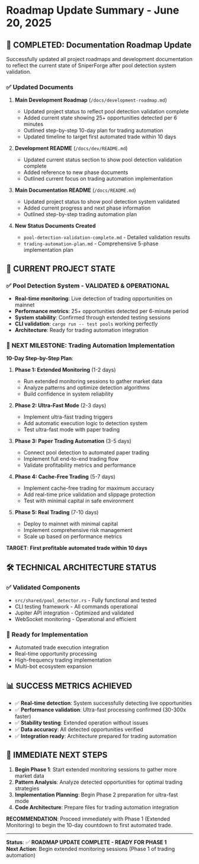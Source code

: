 # Roadmap Update Summary - June 20, 2025

## 🎉 **COMPLETED: Documentation Roadmap Update**

Successfully updated all project roadmaps and development documentation to reflect the current state of SniperForge after pool detection system validation.

### ✅ **Updated Documents**

1. **Main Development Roadmap** (`/docs/development-roadmap.md`)
   - Updated project status to reflect pool detection validation complete
   - Added current state showing 25+ opportunities detected per 6 minutes
   - Outlined step-by-step 10-day plan for trading automation
   - Updated timeline to target first automated trade within 10 days

2. **Development README** (`/docs/dev/README.md`)
   - Updated current status section to show pool detection validation complete
   - Added reference to new phase documents
   - Outlined current focus on trading automation implementation

3. **Main Documentation README** (`/docs/README.md`)
   - Updated project status to show pool detection system validated
   - Added current progress and next phase information
   - Outlined step-by-step trading automation plan

4. **New Status Documents Created**
   - `pool-detection-validation-complete.md` - Detailed validation results
   - `trading-automation-plan.md` - Comprehensive 5-phase implementation plan

## 🎯 **CURRENT PROJECT STATE**

### ✅ **Pool Detection System - VALIDATED & OPERATIONAL**
- **Real-time monitoring**: Live detection of trading opportunities on mainnet
- **Performance metrics**: 25+ opportunities detected per 6-minute period
- **System stability**: Confirmed through extended testing sessions
- **CLI validation**: `cargo run -- test pools` working perfectly
- **Architecture**: Ready for trading automation integration

### 🎯 **NEXT MILESTONE: Trading Automation Implementation**

**10-Day Step-by-Step Plan**:

1. **Phase 1: Extended Monitoring** (1-2 days)
   - Run extended monitoring sessions to gather market data
   - Analyze patterns and optimize detection algorithms
   - Build confidence in system reliability

2. **Phase 2: Ultra-Fast Mode** (2-3 days)
   - Implement ultra-fast trading triggers
   - Add automatic execution logic to detection system
   - Test ultra-fast mode with paper trading

3. **Phase 3: Paper Trading Automation** (3-5 days)
   - Connect pool detection to automated paper trading
   - Implement full end-to-end trading flow
   - Validate profitability metrics and performance

4. **Phase 4: Cache-Free Trading** (5-7 days)
   - Implement cache-free trading for maximum accuracy
   - Add real-time price validation and slippage protection
   - Test with minimal capital in safe environment

5. **Phase 5: Real Trading** (7-10 days)
   - Deploy to mainnet with minimal capital
   - Implement comprehensive risk management
   - Scale up based on performance metrics

**TARGET**: **First profitable automated trade within 10 days**

## 🛠️ **TECHNICAL ARCHITECTURE STATUS**

### ✅ **Validated Components**
- `src/shared/pool_detector.rs` - Fully functional and tested
- CLI testing framework - All commands operational
- Jupiter API integration - Optimized and validated
- WebSocket monitoring - Operational and efficient

### 🎯 **Ready for Implementation**
- Automated trade execution integration
- Real-time opportunity processing
- High-frequency trading implementation
- Multi-bot ecosystem expansion

## 📊 **SUCCESS METRICS ACHIEVED**

- ✅ **Real-time detection**: System successfully detecting live opportunities
- ✅ **Performance validation**: Ultra-fast processing confirmed (30-300x faster)
- ✅ **Stability testing**: Extended operation without issues
- ✅ **Data accuracy**: All detected opportunities verified
- ✅ **Integration ready**: Architecture prepared for trading automation

## 🚀 **IMMEDIATE NEXT STEPS**

1. **Begin Phase 1**: Start extended monitoring sessions to gather more market data
2. **Pattern Analysis**: Analyze detected opportunities for optimal trading strategies  
3. **Implementation Planning**: Begin Phase 2 preparation for ultra-fast mode
4. **Code Architecture**: Prepare files for trading automation integration

**RECOMMENDATION**: Proceed immediately with Phase 1 (Extended Monitoring) to begin the 10-day countdown to first automated trade.

---

**Status**: ✅ **ROADMAP UPDATE COMPLETE - READY FOR PHASE 1**  
**Next Action**: Begin extended monitoring sessions (Phase 1 of trading automation)
